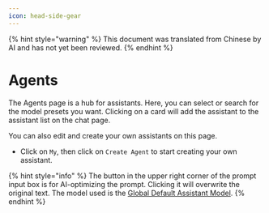 ```yaml
---
icon: head-side-gear
---
```


{% hint style="warning" %}
This document was translated from Chinese by AI and has not yet been reviewed.
{% endhint %}

# Agents

The Agents page is a hub for assistants. Here, you can select or search for the model presets you want. Clicking on a card will add the assistant to the assistant list on the chat page.

You can also edit and create your own assistants on this page.

*   Click on `My`, then click on `Create Agent` to start creating your own assistant.

{% hint style="info" %}
The button in the upper right corner of the prompt input box is for AI-optimizing the prompt. Clicking it will overwrite the original text. The model used is the [Global Default Assistant Model](broken-eference).
{% endhint %}